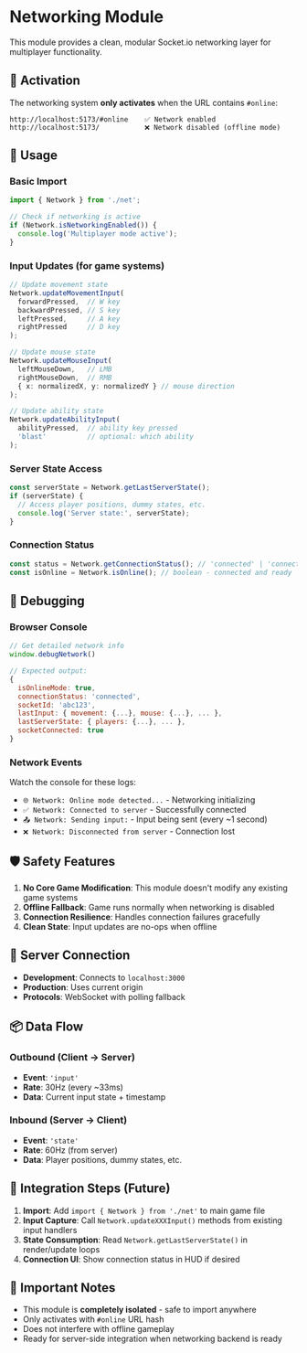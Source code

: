 # Networking Module

This module provides a clean, modular Socket.io networking layer for multiplayer functionality.

## 🔧 Activation

The networking system **only activates** when the URL contains `#online`:

```
http://localhost:5173/#online    ✅ Network enabled
http://localhost:5173/           ❌ Network disabled (offline mode)
```

## 📡 Usage

### Basic Import
```typescript
import { Network } from './net';

// Check if networking is active
if (Network.isNetworkingEnabled()) {
  console.log('Multiplayer mode active');
}
```

### Input Updates (for game systems)
```typescript
// Update movement state
Network.updateMovementInput(
  forwardPressed,  // W key
  backwardPressed, // S key  
  leftPressed,     // A key
  rightPressed     // D key
);

// Update mouse state
Network.updateMouseInput(
  leftMouseDown,   // LMB
  rightMouseDown,  // RMB
  { x: normalizedX, y: normalizedY } // mouse direction
);

// Update ability state
Network.updateAbilityInput(
  abilityPressed,  // ability key pressed
  'blast'          // optional: which ability
);
```

### Server State Access
```typescript
const serverState = Network.getLastServerState();
if (serverState) {
  // Access player positions, dummy states, etc.
  console.log('Server state:', serverState);
}
```

### Connection Status
```typescript
const status = Network.getConnectionStatus(); // 'connected' | 'connecting' | 'disconnected'
const isOnline = Network.isOnline(); // boolean - connected and ready
```

## 🐛 Debugging

### Browser Console
```javascript
// Get detailed network info
window.debugNetwork()

// Expected output:
{
  isOnlineMode: true,
  connectionStatus: 'connected',
  socketId: 'abc123',
  lastInput: { movement: {...}, mouse: {...}, ... },
  lastServerState: { players: {...}, ... },
  socketConnected: true
}
```

### Network Events
Watch the console for these logs:
- `🌐 Network: Online mode detected...` - Networking initializing
- `✅ Network: Connected to server` - Successfully connected
- `📤 Network: Sending input:` - Input being sent (every ~1 second)
- `❌ Network: Disconnected from server` - Connection lost

## 🛡️ Safety Features

1. **No Core Game Modification**: This module doesn't modify any existing game systems
2. **Offline Fallback**: Game runs normally when networking is disabled
3. **Connection Resilience**: Handles connection failures gracefully
4. **Clean State**: Input updates are no-ops when offline

## 🔌 Server Connection

- **Development**: Connects to `localhost:3000`
- **Production**: Uses current origin
- **Protocols**: WebSocket with polling fallback

## 📦 Data Flow

### Outbound (Client → Server)
- **Event**: `'input'`
- **Rate**: 30Hz (every ~33ms)
- **Data**: Current input state + timestamp

### Inbound (Server → Client)  
- **Event**: `'state'`
- **Rate**: 60Hz (from server)
- **Data**: Player positions, dummy states, etc.

## 🔄 Integration Steps (Future)

1. **Import**: Add `import { Network } from './net'` to main game file
2. **Input Capture**: Call `Network.updateXXXInput()` methods from existing input handlers
3. **State Consumption**: Read `Network.getLastServerState()` in render/update loops
4. **Connection UI**: Show connection status in HUD if desired

## 🚨 Important Notes

- This module is **completely isolated** - safe to import anywhere
- Only activates with `#online` URL hash
- Does not interfere with offline gameplay
- Ready for server-side integration when networking backend is ready 